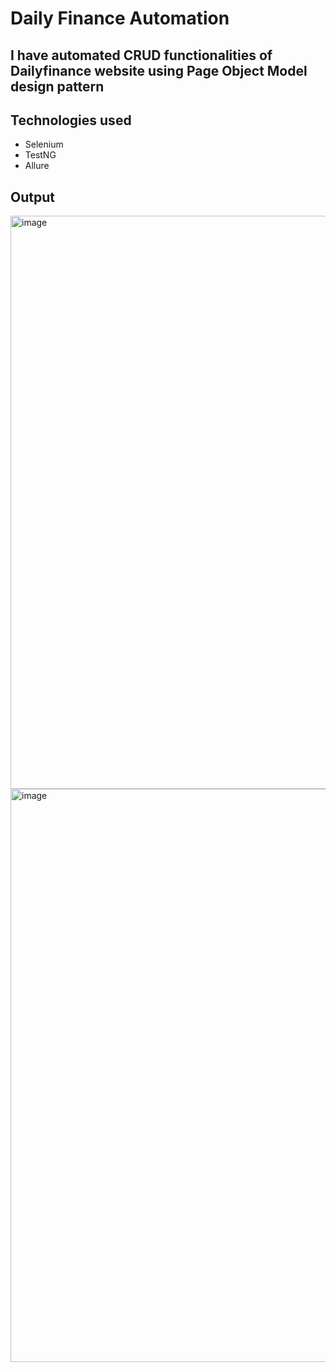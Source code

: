 # Daily Finance Automation

## I have automated CRUD functionalities of Dailyfinance website using Page Object Model design pattern

## Technologies used
- Selenium
- TestNG
- Allure


## Output

<img width="1920" height="917" alt="image" src="https://github.com/user-attachments/assets/b6b0c3e6-37a4-4779-838e-112295ecf30e" />



<img width="1920" height="917" alt="image" src="https://github.com/user-attachments/assets/44ef5a1b-1bb9-417b-9978-1431b6c678e4" />

